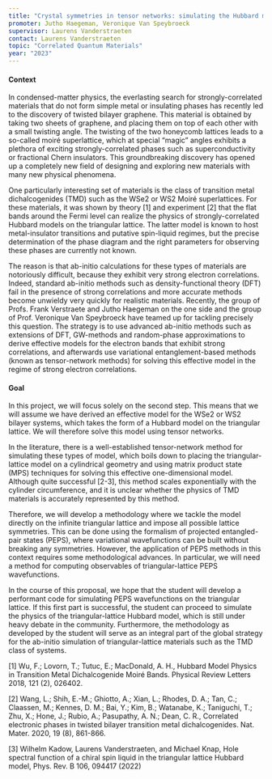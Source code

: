 ```yaml
---
title: "Crystal symmetries in tensor networks: simulating the Hubbard model on the triangular lattice"
promoter: Jutho Haegeman, Veronique Van Speybroeck
supervisor: Laurens Vanderstraeten
contact: Laurens Vanderstraeten
topic: "Correlated Quantum Materials"
year: "2023"
---
```


#### Context

In condensed-matter physics, the everlasting search for strongly-correlated materials that do not form simple metal or insulating phases has recently led to the discovery of twisted bilayer graphene. This material is obtained by taking two sheets of graphene, and placing them on top of each other with a small twisting angle. The twisting of the two honeycomb lattices leads to a so-called moiré superlattice, which at special “magic” angles exhibits a plethora of exciting strongly-correlated phases such as superconductivity or fractional Chern insulators. This groundbreaking discovery has opened up a completely new field of designing and exploring new materials with many new physical phenomena.

One particularly interesting set of materials is the class of transition metal dichalcogenides (TMD) such as the WSe2 or WS2 Moiré superlattices. For these materials, it was shown by theory [1] and experiment [2] that the flat bands around the Fermi level can realize the physics of strongly-correlated Hubbard models on the triangular lattice. The latter model is known to host metal-insulator transitions and putative spin-liquid regimes, but the precise determination of the phase diagram and the right parameters for observing these phases are currently not known.

The reason is that ab-initio calculations for these types of materials are notoriously difficult, because they exhibit very strong electron correlations. Indeed, standard ab-initio methods such as density-functional theory (DFT) fail in the presence of strong correlations and more accurate methods become unwieldy very quickly for realistic materials. Recently, the group of Profs. Frank Verstraete and Jutho Haegeman on the one side and the group of Prof. Veronique Van Speybroeck have teamed up for tackling precisely this question. The strategy is to use advanced ab-initio methods such as extensions of DFT, GW-methods and random-phase approximations to derive effective models for the electron bands that exhibit strong correlations, and afterwards use variational entanglement-based methods (known as tensor-network methods) for solving this effective model in the regime of strong electron correlations.


#### Goal

In this project, we will focus solely on the second step. This means that we will assume we have derived an effective model for the WSe2 or WS2 bilayer systems, which takes the form of a Hubbard model on the triangular lattice. We will therefore solve this model using tensor networks.

In the literature, there is a well-established tensor-network method for simulating these types of model, which boils down to placing the triangular-lattice model on a cylindrical geometry and using matrix product state (MPS) techniques for solving this effective one-dimensional model. Although quite successful [2-3], this method scales exponentially with the cylinder circumference, and it is unclear whether the physics of TMD materials is accurately represented by this method.

Therefore, we will develop a methodology where we tackle the model directly on the infinite triangular lattice and impose all possible lattice symmetries. This can be done using the formalism of projected entangled-pair states (PEPS), where variational wavefunctions can be built without breaking any symmetries. However, the application of PEPS methods in this context requires some methodological advances. In particular, we will need a method for computing observables of triangular-lattice PEPS wavefunctions.

In the course of this proposal, we hope that the student will develop a performant code for simulating PEPS wavefunctions on the triangular lattice. If this first part is successful, the student can proceed to simulate the physics of the triangular-lattice Hubbard model, which is still under heavy debate in the community. Furthermore, the methodology as developed by the student will serve as an integral part of the global strategy for the ab-initio simulation of triangular-lattice materials such as the TMD class of systems.

[1] Wu, F.; Lovorn, T.; Tutuc, E.; MacDonald, A. H., Hubbard Model Physics in Transition Metal Dichalcogenide Moiré Bands. Physical Review Letters 2018, 121 (2), 026402.

[2] Wang, L.; Shih, E.-M.; Ghiotto, A.; Xian, L.; Rhodes, D. A.; Tan, C.; Claassen, M.; Kennes, D. M.; Bai, Y.; Kim, B.; Watanabe, K.; Taniguchi, T.; Zhu, X.; Hone, J.; Rubio, A.; Pasupathy, A. N.; Dean, C. R., Correlated electronic phases in twisted bilayer transition metal dichalcogenides. Nat. Mater. 2020, 19 (8), 861-866.

[3] Wilhelm Kadow, Laurens Vanderstraeten, and Michael Knap, Hole spectral function of a chiral spin liquid in the triangular lattice Hubbard model, Phys. Rev. B 106, 094417 (2022)
